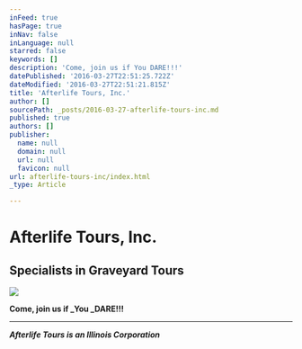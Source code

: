 ```yaml
---
inFeed: true
hasPage: true
inNav: false
inLanguage: null
starred: false
keywords: []
description: 'Come, join us if You DARE!!!'
datePublished: '2016-03-27T22:51:25.722Z'
dateModified: '2016-03-27T22:51:21.815Z'
title: 'Afterlife Tours, Inc.'
author: []
sourcePath: _posts/2016-03-27-afterlife-tours-inc.md
published: true
authors: []
publisher:
  name: null
  domain: null
  url: null
  favicon: null
url: afterlife-tours-inc/index.html
_type: Article

---
```

# Afterlife Tours, Inc.

## Specialists in Graveyard Tours
![](https://the-grid-user-content.s3-us-west-2.amazonaws.com/cf3dc76f-f9c7-4e85-99bf-c3633a9e649b.jpg)

**Come, join us if _You _DARE!!!**

****

**_Afterlife Tours is an Illinois Corporation_**